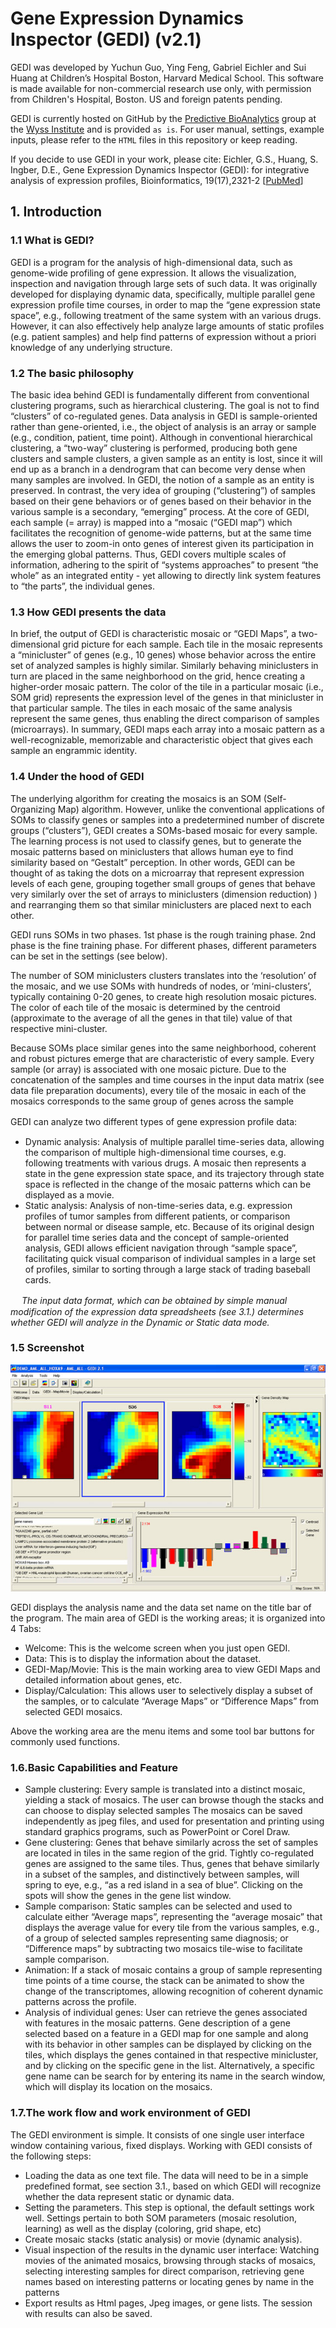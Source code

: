 # Gene Expression Dynamics Inspector (GEDI) (v2.1)

GEDI was developed by Yuchun Guo, Ying Feng, Gabriel Eichler and Sui Huang at Children’s Hospital Boston, Harvard Medical School. This software is made available for non-commercial research use only, with permission from Children's Hospital, Boston. US and foreign patents pending. 

GEDI is currently hosted on GitHub by the [Predictive BioAnalytics](mailto:midas@wyss.harvard.edu) group at the [Wyss Institute](www.wyss.harvard.edu) and is provided `as is`. For user manual, settings, example inputs, please refer to the `HTML` files in this repository or keep reading.

If you decide to use GEDI in your work, please cite:
Eichler, G.S., Huang, S. Ingber, D.E., Gene Expression Dynamics Inspector (GEDI): for integrative analysis of expression profiles, Bioinformatics, 19(17),2321-2 [[PubMed](https://www.ncbi.nlm.nih.gov/pubmed/14630665)]


## 1. Introduction
### 1.1 What is GEDI?
GEDI is a program for the analysis of high-dimensional data, such as genome-wide profiling of gene expression. It allows the visualization, inspection and navigation through large sets of such data. It was originally developed for displaying dynamic data, specifically, multiple parallel gene expression profile time courses, in order to map the “gene expression state space”, e.g., following treatment of the same system with an various drugs. However, it can also effectively help analyze large amounts of static profiles (e.g. patient samples) and help find patterns of expression without a priori knowledge of any underlying structure.
           
### 1.2 The basic philosophy
The basic idea behind GEDI is fundamentally different from conventional clustering programs, such as hierarchical clustering. The goal is not to find “clusters” of co-regulated genes. Data analysis in GEDI is sample-oriented rather than gene-oriented, i.e., the object of analysis is an array or sample (e.g., condition, patient, time point). Although in conventional hierarchical clustering, a “two-way” clustering is performed, producing both gene clusters and sample clusters, a given sample as an entity is lost, since it will end up as a branch in a dendrogram that can become very dense when many samples are involved. In GEDI, the notion of a sample as an entity is preserved. In contrast, the very idea of grouping (“clustering”) of samples based on their gene behaviors or of genes based on their behavior in the various sample is a secondary, “emerging” process. At the core of GEDI, each sample (= array) is mapped into a “mosaic (“GEDI map”) which facilitates the recognition of genome-wide patterns, but at the same time allows the user to zoom-in onto genes of interest given its participation in the emerging global patterns. Thus, GEDI covers multiple scales of information, adhering to the spirit of “systems approaches” to present “the whole” as an integrated entity - yet allowing to directly link system features to “the parts”, the individual genes.
 
### 1.3 How GEDI presents the data
In brief, the output of GEDI is characteristic mosaic or “GEDI Maps”, a two-dimensional grid picture for each sample. Each tile in the mosaic represents a “minicluster” of genes (e.g., 10 genes) whose behavior across the entire set of analyzed samples is highly similar. Similarly behaving miniclusters in turn are placed in the same neighborhood on the grid, hence creating a higher-order mosaic pattern. The color of the tile in a particular mosaic (i.e., SOM grid) represents the expression level of the genes in that minicluster in that particular sample. The tiles in each mosaic of the same analysis represent the same genes, thus enabling the direct comparison of samples (microarrays). In summary, GEDI maps each array into a mosaic pattern as a well-recognizable, memorizable and characteristic object that gives each sample an engrammic identity.
 
### 1.4 Under the hood of GEDI          
The underlying algorithm for creating the mosaics is an SOM (Self-Organizing Map) algorithm.  However, unlike the conventional applications of SOMs to classify genes or samples into a predetermined number of discrete groups (“clusters”), GEDI creates a SOMs-based mosaic for every sample. The learning process is not used to classify genes, but to generate the mosaic patterns based on miniclusters that allows human eye to find similarity based on “Gestalt” perception. In other words, GEDI can be thought of as taking the dots on a microarray that represent expression levels of each gene, grouping together small groups of genes that behave very similarly over the set of arrays to miniclusters (dimension reduction) ) and rearranging them so that similar miniclusters are placed next to each other.
 
GEDI runs SOMs in two phases. 1st phase is the rough training phase. 2nd phase is the fine training phase. For different phases, different parameters can be set in the settings (see below).
 
The number of SOM miniclusters clusters translates into the ‘resolution’ of the mosaic, and we use SOMs with hundreds of nodes, or ‘mini-clusters’, typically containing 0-20 genes, to create high resolution mosaic pictures. The color of each tile of the mosaic is determined by the centroid (approximate to the average of all the genes in that tile) value of that respective mini-cluster.
 
Because SOMs place similar genes into the same neighborhood, coherent and robust pictures emerge that are characteristic of every sample. Every sample (or array) is associated with one mosaic picture. Due to the concatenation of the samples and time courses in the input data matrix (see data file preparation documents), every tile of the mosaic in each of the mosaics corresponds to the same group of genes across the sample
 
GEDI can analyze two different types of gene expression profile data:
　
 - Dynamic analysis: Analysis of multiple parallel time-series data, allowing the comparison of multiple high-dimensional time courses, e.g. following treatments with various drugs. A mosaic then represents a state in the gene expression state space, and its trajectory through state space is reflected in the change of the mosaic patterns which can be displayed as a movie.
 - Static analysis: Analysis of non-time-series data, e.g. expression profiles of tumor samples from different patients, or comparison between normal or disease sample, etc. Because of its original design for parallel time series data and the concept of sample-oriented analysis, GEDI allows efficient navigation through “sample space”, facilitating quick visual comparison of individual samples in a large set of profiles, similar to sorting through a large stack of trading baseball cards.
 
　
_The input data format, which can be obtained by simple manual modification of the expression data spreadsheets (see 3.1.) determines whether GEDI will analyze in the Dynamic or Static data mode._

### 1.5 Screenshot
![gedi_screenshot](screenshots/screenShot.jpg)

GEDI displays the analysis name and the data set name on the title bar of the program. The main area of GEDI is the working areas; it is organized into 4 Tabs:

 - Welcome: This is the welcome screen when you just open GEDI.
 - Data: This is to display the information about the dataset.
 - GEDI-Map/Movie: This is the main working area to view GEDI Maps and detailed information about genes, etc.
 - Display/Calculation: This allows user to selectively display a subset of the samples, or to calculate “Average Maps” or “Difference Maps” from selected GEDI mosaics.
  
Above the working area are the menu items and some tool bar buttons for commonly used functions.


### 1.6.Basic Capabilities and Feature
 
 - Sample clustering: Every sample is translated into a distinct mosaic, yielding a stack of mosaics. The user can browse though the stacks and can choose to display selected samples The mosaics can be saved independently as jpeg files, and used for presentation and printing using standard graphics programs, such as PowerPoint or Corel Draw.
 - Gene clustering: Genes that behave similarly across the set of samples are located in tiles in the same region of the grid. Tightly co-regulated genes are assigned to the same tiles. Thus, genes that behave similarly in a subset of the samples, and distinctively between samples, will spring to eye, e.g., “as a red island in a sea of blue”. Clicking on the spots will show the genes in the gene list window.
 - Sample comparison: Static samples can be selected and used to calculate either “Average maps”, representing the “average mosaic” that displays the average value for every tile from the various samples, e.g., of a group of selected samples representing same diagnosis; or “Difference maps” by subtracting two mosaics tile-wise to facilitate sample comparison.
 - Animation: If a stack of mosaic contains a group of sample representing time points of a time course, the stack can be animated to show the change of the transcriptomes, allowing recognition of coherent dynamic patterns across the profile.
 - Analysis of individual genes: User can retrieve the genes associated with features in the mosaic patterns. Gene description of a gene selected based on a feature in a GEDI map for one sample and along with its behavior in other samples can be displayed by clicking on the tiles, which displays the genes contained in that respective minicluster, and by clicking on the specific gene in the list. Alternatively, a specific gene name can be search for by entering its name in the search window, which will display its location on the mosaics.
 
### 1.7.The work flow and work environment of GEDI
 
The GEDI environment is simple. It consists of one single user interface window containing various, fixed displays. Working with GEDI consists of the following steps:

 - Loading the data as one text file. The data will need to be in a simple predefined format, see section 3.1., based on which GEDI will recognize whether the data represent static or dynamic data.
 - Setting the parameters. This step is optional, the default settings work well. Settings pertain to both SOM parameters (mosaic resolution, learning) as well as the display (coloring, grid shape, etc)
 - Create mosaic stacks (static analysis) or movie (dynamic analysis).
 - Visual inspection of the results in the dynamic user interface: Watching movies of the animated mosaics, browsing through stacks of mosaics, selecting interesting samples for direct comparison, retrieving gene names based on interesting patterns or locating genes by name in the patterns
 - Export results as Html pages, Jpeg images, or gene lists. The session with results can also be saved.
 
 
